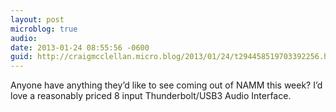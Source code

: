 ```yaml
---
layout: post
microblog: true
audio: 
date: 2013-01-24 08:55:56 -0600
guid: http://craigmcclellan.micro.blog/2013/01/24/t294458519703392256.html
---
```

Anyone have anything they’d like to see coming out of NAMM this week? I’d love a reasonably priced 8 input Thunderbolt/USB3 Audio Interface.
